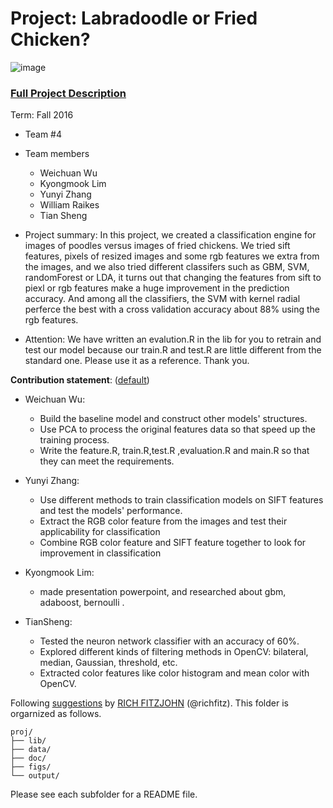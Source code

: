# Project: Labradoodle or Fried Chicken? 
![image](https://s-media-cache-ak0.pinimg.com/236x/6b/01/3c/6b013cd759c69d17ffd1b67b3c1fbbbf.jpg)
### [Full Project Description](doc/project3_desc.html)

Term: Fall 2016

+ Team #4
+ Team members
	+ Weichuan Wu
	+ Kyongmook Lim
	+ Yunyi Zhang
	+ William Raikes
	+ Tian Sheng
+ Project summary: In this project, we created a classification engine for images of poodles versus images of fried chickens. We tried sift features, pixels of resized images and some rgb features we extra from the images, and we also tried different classifers such as GBM, SVM, randomForest or LDA, it turns out that changing the features from sift to piexl or rgb features make a huge improvement in the prediction accuracy. And among all the classifiers, the SVM with kernel radial perferce the best with a cross validation accuracy about 88% using the rgb features. 

+ Attention: We have written an evalution.R in the lib for you to retrain and test our model because our train.R and test.R are little different from the standard one. Please use it as a reference. Thank you.
	
**Contribution statement**: ([default](doc/a_note_on_contributions.md)) 
+ Weichuan Wu: 

	+ Build the baseline model and construct other models' structures.
	+ Use PCA to process the original features data so that speed up the training process.
	+ Write the feature.R, train.R,test.R ,evaluation.R and main.R so that they can meet the requirements.
+ Yunyi Zhang: 

	+ Use different methods to train classification models on SIFT features and test the models' performance.  
	+ Extract the RGB color feature from the images and test their applicability for classification 
	+ Combine RGB color feature and SIFT feature together to look for improvement in classification 
+ Kyongmook Lim: 

	+ made presentation powerpoint, and researched about gbm, adaboost, bernoulli .  
+ TianSheng: 

	+ Tested the neuron network classifier with an accuracy of 60%.
	+ Explored different kinds of filtering methods in OpenCV: bilateral, median, Gaussian, threshold, etc.
	+ Extracted color features like color histogram and mean color with OpenCV.
       
Following [suggestions](http://nicercode.github.io/blog/2013-04-05-projects/) by [RICH FITZJOHN](http://nicercode.github.io/about/#Team) (@richfitz). This folder is orgarnized as follows.

```
proj/
├── lib/
├── data/
├── doc/
├── figs/
└── output/
```

Please see each subfolder for a README file.
